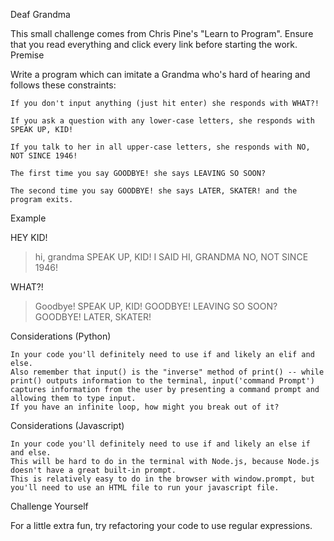 Deaf Grandma

This small challenge comes from Chris Pine's "Learn to Program". Ensure that you read everything and click every link before starting the work.
Premise

Write a program which can imitate a Grandma who's hard of hearing and follows these constraints:

    If you don't input anything (just hit enter) she responds with WHAT?!

    If you ask a question with any lower-case letters, she responds with SPEAK UP, KID!

    If you talk to her in all upper-case letters, she responds with NO, NOT SINCE 1946!

    The first time you say GOODBYE! she says LEAVING SO SOON?

    The second time you say GOODBYE! she says LATER, SKATER! and the program exits.

Example

HEY KID!
> hi, grandma
SPEAK UP, KID!
> I SAID HI, GRANDMA
NO, NOT SINCE 1946!
>
WHAT?!
> Goodbye!
SPEAK UP, KID!
> GOODBYE!
LEAVING SO SOON?
> GOODBYE!
LATER, SKATER!

Considerations (Python)

    In your code you'll definitely need to use if and likely an elif and else.
    Also remember that input() is the "inverse" method of print() -- while print() outputs information to the terminal, input('command Prompt') captures information from the user by presenting a command prompt and allowing them to type input.
    If you have an infinite loop, how might you break out of it?

Considerations (Javascript)

    In your code you'll definitely need to use if and likely an else if and else.
    This will be hard to do in the terminal with Node.js, because Node.js doesn't have a great built-in prompt.
    This is relatively easy to do in the browser with window.prompt, but you'll need to use an HTML file to run your javascript file.

Challenge Yourself

For a little extra fun, try refactoring your code to use regular expressions.